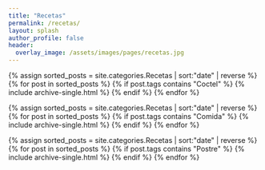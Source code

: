 ```yaml
---
title: "Recetas"
permalink: /recetas/ 
layout: splash
author_profile: false
header: 
  overlay_image: /assets/images/pages/recetas.jpg
---
```


{% assign sorted_posts = site.categories.Recetas | sort:"date" | reverse %}
{% for post in sorted_posts %}
{% if post.tags contains "Coctel" %}
    {% include archive-single.html %}
  {% endif %}
{% endfor %}

{% assign sorted_posts = site.categories.Recetas | sort:"date" | reverse %}
{% for post in sorted_posts %}
{% if post.tags contains "Comida" %}
    {% include archive-single.html %}
  {% endif %}
{% endfor %}

{% assign sorted_posts = site.categories.Recetas | sort:"date" | reverse %}
{% for post in sorted_posts %}
{% if post.tags contains "Postre" %}
    {% include archive-single.html %}
  {% endif %}
{% endfor %}
